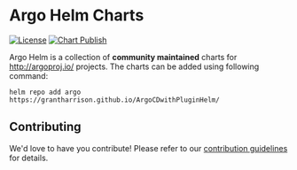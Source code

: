 # Argo Helm Charts

[![License](https://img.shields.io/badge/License-Apache%202.0-blue.svg)](https://opensource.org/licenses/Apache-2.0)
[![Chart Publish](https://github.com/argoproj/argo-helm/actions/workflows/publish.yml/badge.svg?branch=master)](https://github.com/argoproj/argo-helm/actions/workflows/publish.yml)

Argo Helm is a collection of **community maintained** charts for http://argoproj.io/ projects. The charts can be added using following command:

```
helm repo add argo https://grantharrison.github.io/ArgoCDwithPluginHelm/
```

## Contributing

We'd love to have you contribute! Please refer to our [contribution guidelines](CONTRIBUTING.md) for details.
